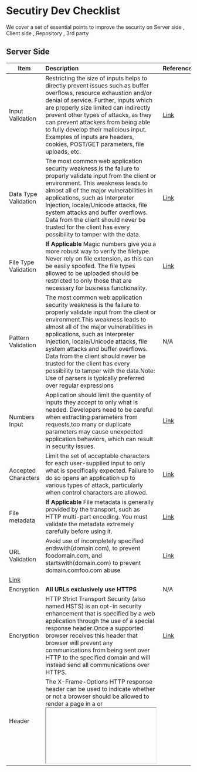# Secutiry Dev Checklist
We cover a set of essential points to improve the security on Server side , Client side , Repository , 3rd party 
## Server Side
|Item | Description| Reference|
| -------------- | :--------- |:--------- |
|Input Validation|Restricting the size of inputs helps to directly prevent issues such as buffer overflows, resource exhaustion  and/or denial of service. Further, inputs which are properly size limited can indirectly prevent other types of attacks, as they can prevent attackers from being able to fully develop their malicious input. Examples of inputs are headers, cookies, POST/GET parameters, file uploads, etc.|[Link](https://cheatsheetseries.owasp.org/cheatsheets/Input_Validation_Cheat_Sheet.html)|
|Data Type Validation|The most common web application security weakness is the failure to properly validate input from the client or environment. This weakness leads to almost all of the major vulnerabilities in applications, such as Interpreter Injection, locale/Unicode attacks, file system attacks and buffer overflows. Data from the client should never be trusted for the client has every possibility to tamper with the data.|[Link](https://www.owasp.org/index.php/Data_Validation)|
|File Type Validation|**If Applicable** Magic numbers give you a more robust way to verify the filetype. Never rely on file extension, as this can be easily spoofed. The file types allowed to be uploaded should be restricted to only those that are necessary for business functionality.|[Link](https://www.owasp.org/index.php/Unrestricted_File_Upload)|
|Pattern Validation|The most common web application security weakness is the failure to properly validate input from the client or environment.This weakness leads to almost all of the major vulnerabilities in applications, such as Interpreter Injection, locale/Unicode attacks, file system attacks and buffer overflows. Data from the client should never be trusted for the client has every possibility to tamper with the data.Note: Use of parsers is typically preferred over regular expressions|N/A|
|Numbers Input|Application should limit the quantity of inputs they accept to only what is needed. Developers need to be careful when extracting parameters from requests,too many or duplicate parameters may cause unexpected application behaviors, which can result in security issues.|[Link](https://www.owasp.org/index.php/Testing_for_HTTP_Parameter_pollution_(OTG-INPVAL-004))|
|Accepted Characters|Limit the set of acceptable characters for each user-supplied input to only what is specifically expected. Failure to do so opens an application up to various types of attack, particularly when control characters are allowed.|[Link](https://cheatsheetseries.owasp.org/cheatsheets/Input_Validation_Cheat_Sheet.html)|
|File metadata|**If Applicable** File metadata is generally provided by the transport, such as HTTP multi-part encoding. You must validate the metadata extremely carefully before using it.|[Link](https://wp-rocket.me/blog/image-metadata-can-impact-web-performance-security/)|
|URL Validation|Avoid use of incompletely specified endswith(domain.com), to prevent foodomain.com, and startswith(domain.com) to prevent domain.comfoo.com abuse|[Link](https://mathiasbynens.be/demo/url-regex)
[Link](https://gist.github.com/gruber/8891611)|
|Encryption|**All URLs exclusively use HTTPS**|N/A|
|Encryption|HTTP Strict Transport Security (also named HSTS) is an opt-in security enhancement that is specified by a web application through the use of a special response header.Once a supported browser receives this header that browser will prevent any communications from being sent over HTTP to the specified domain and will instead send all communications over HTTPS. |[Link](https://cheatsheetseries.owasp.org/cheatsheets/HTTP_Strict_Transport_Security_Cheat_Sheet.html)|
|Header|The X-Frame-Options HTTP response header can be used to indicate whether or not a browser should be allowed to render a page in a <frame> or <iframe>. Sites can use this to avoid Clickjacking attacks, by ensuring that their content is not embedded into other sites.|[Link](https://cheatsheetseries.owasp.org/cheatsheets/Clickjacking_Defense_Cheat_Sheet.html)|
|Header| Content-Type header returned and properly set to match the actual content returned on all responses|[Link](https://developer.mozilla.org/en-US/docs/Web/HTTP/Headers/Content-Type)|
|Header|Content-Type header tells the client what the content type of the returned content actually is. Browsers will do MIME sniffing in some cases and will not necessarily follow the value of this header; to prevent this behavior, the header X- Content-Type-Options can be set to nosniff.|[Link](https://developer.mozilla.org/en-US/docs/Web/HTTP/Headers/Content-Type)|
|Header|The HTTP X-XSS-Protection response header is a feature of Internet Explorer, Chrome and Safari that stops pages from loading when they detect reflected cross-site scripting (XSS) attacks.|[Link](https://developer.mozilla.org/en-US/docs/Web/HTTP/Headers/X-XSS-Protection)|
## Client Side
|Item | Description| 
| -------------- | :--------- |
|Encryption|Verify that all URLs exclusively use HTTPS|
|Encryption|Verify that all URLs returned in responses use HTTPS|
|Encryption|Verify that any authentication tokens/credentials were specifically created **only** for use with our app(s) and cannot be created by or used for other applications|
|Sensitive Information|Verify there are **no** references to internal tools, test environments or test accounts in the apps given/available to the public|
|Sensitive Information|Verify there are **no** references to features which haven't been publicly announced in the apps given/available to the public|
|Sensitive Information|Verify there are **no** *secrets*, *credentials*, *passwords*, *passphrases* for third-parties or internal systems stored in the apps given/available to the public|
|Sensitive Information|Verify that logging is well-formatted (*using standard library*), limited to **only exact values required** (no logging of unknown contents, full objects which could contain sensitive information, etc) and **free of any sensitive information**, such as x-auth-tokens, passwords, credentials, dates of birth, email addresses,etc.|
|Sensitive Information|Verify that **only information necessary** for proper operation is persisted on a client, sensitive information is **cleared on logout and/or encrypted**|
|Sensitive Information|Verify that all test code, debug code, default code, documentation, unnecessary code, jokes, etc. have **all been removed from the final code**|
|Sensitive Information|Verify all experiment names, or code supporting testing of functionality, which is still present in the production code/app, are aliased as to **prevent inadvertent disclosure** of their purpose and/or any unreleased features|
|Sensitive Information|Verify that **no sensitive information** is ever contained in the URL itself to avoid leaking data in proxies and referer headers|
|Session Token Management|Verify that all sessions are **properly terminated server-side** when a user logs out or the session is otherwise terminated/expired|
|Certificate Management|Verify that we have not disabled HTTPS (aka x.509, TLS) certificate validation in any way|
|Remotely Access|Verify there is **no** remotely included Javascript (**unless explicitely approved**)|
|Vulnerability review|Verify there are **no** vulnerabilities rated **Medium** (CVSS >4) or above in any 3rd party, including open-source and/or code we use|
|Design|Verify that any use of the Window.postMessage function is implemented securely|
|Design|Verify that all users are required to confirm any state changing or redirect action before it proceeds|
--------------------------
## Repository
|Item | Description| 
| -------------- | :--------- |
|Sensitive information|Verify there are **no** *secrets*,*credentials*,*passwords*,*passphrases* stored in the project's source code repository|
|Vulnerability review|Verify there are **no** vulnerabilities rated **Medium** (CVSS >4) or above in any 3rd party, including open-source and/or code we use|
--------------------------
## 3rd Party
|Item | Description| 
| -------------- | :--------- |
|Sensitive information|Verify that no requests to 3rd parties are tighly controlled and will never include sensitive information (*not previously approved*), even when programmatic errors occur|
|Encryption|Verify that all requests to 3rd parties use **exclusively https**|
|Access control|Implement and test ability to respond to a user revoking your permission to access their data, including password resets, for 3rd party integrations|
|Uniform Resource Identifier (*URI*)|Explicitely defined any OAuth redirect_uri paths, check the URI don't perform redirects themselves, and are explicitely limited in the 3rd party console, *if possible*|
|Access Control|Verify that all code repositories are **private** with **access controls enabled**|
--------------------------
